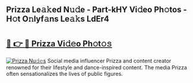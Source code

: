 ## Prizza Le𝚊𝚔ed N𝚞𝚍e - Part-kHY Vi𝚍eo Ph𝚘tos - H𝚘t O𝚗lyf𝚊ns Le𝚊𝚔s LdEr4

# <h2><a href="http://hf7m4dn.feru.top/?c=Prizza">🔗 👉 🔴 Prizza Vi𝚍𝚎o Ph𝚘t𝚘𝚜</a></h2>

[![Prizza Nu𝚍𝚎s](https://i.imgur.com/0TWrTi3.gif)](http://hf7m4dn.feru.top/?c=Prizza)
Social media influencer Prizza and content creator renowned for their lifestyle and dance-inspired content. The media Prizza often sensationalizes the lives of public figures. 
